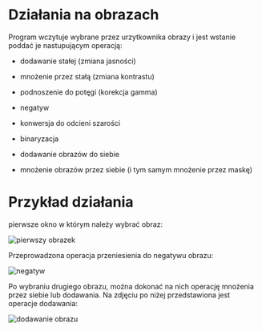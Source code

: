 # Działania na obrazach

Program wczytuje wybrane przez urzytkownika obrazy i jest wstanie poddać je nastupującym operacją:
- dodawanie stałej (zmiana jasności)
- mnożenie przez stałą (zmiana kontrastu)
- podnoszenie do potęgi (korekcja gamma)

- negatyw
- konwersja do odcieni szarości
- binaryzacja

- dodawanie obrazów do siebie
- mnożenie obrazów przez siebie (i tym samym mnożenie przez maskę)

# Przykład działania

pierwsze okno w którym należy wybrać obraz:

![pierwszy obrazek](https://user-images.githubusercontent.com/35350516/39772719-4342d2ba-52f6-11e8-8e28-0ae5e4775084.PNG)

Przeprowadzona operacja przeniesienia do negatywu obrazu:

![negatyw](https://user-images.githubusercontent.com/35350516/39772662-1cbdfffc-52f6-11e8-9dec-87c6b381b9ed.PNG)

Po wybraniu drugiego obrazu, można dokonać na nich operację mnożenia przez siebie lub dodawania. Na zdjęciu po niżej przedstawiona jest operacje dodawania:

![dodawanie obrazu](https://user-images.githubusercontent.com/35350516/39772717-41aae5b4-52f6-11e8-9b81-128f9597333e.PNG)
